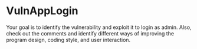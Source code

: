 # VulnAppLogin
Your goal is to identify the vulnerability and exploit it to login as admin. Also, check out the comments and identify different ways of improving the program design, coding style, and user interaction.